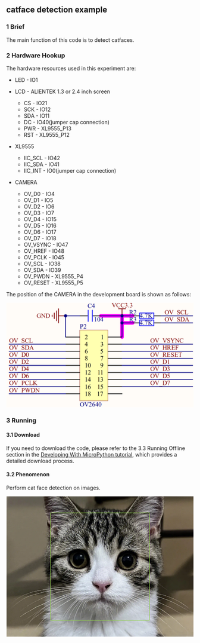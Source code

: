## catface detection example

### 1 Brief

The main function of this code is to detect catfaces.

### 2 Hardware Hookup

The hardware resources used in this experiment are:

- LED - IO1

- LCD - ALIENTEK 1.3 or 2.4 inch screen
  - CS - IO21
  - SCK - IO12
  - SDA - IO11
  - DC - IO40(jumper cap connection)
  - PWR - XL9555_P13
  - RST - XL9555_P12


- XL9555
  - IIC_SCL - IO42
  - IIC_SDA - IO41
  - IIC_INT - IO0(jumper cap connection)

- CAMERA
  - OV_D0 - IO4
  - OV_D1 - IO5
  - OV_D2 - IO6
  - OV_D3 - IO7
  - OV_D4 - IO15
  - OV_D5 - IO16
  - OV_D6 - IO17
  - OV_D7 - IO18
  - OV_VSYNC - IO47
  - OV_HREF - IO48
  - OV_PCLK - IO45
  - OV_SCL - IO38
  - OV_SDA - IO39
  - OV_PWDN - XL9555_P4
  - OV_RESET - XL9555_P5

The position of the CAMERA in the development board is shown as follows:

![](../../../../1_docs/3_figures/examples/face_detection_project/camera_sch.png)

### 3 Running

#### 3.1 Download

If you need to download the code, please refer to the 3.3 Running Offline section in the [Developing With MicroPython tutorial](../../../../1_docs/Developing_With_MicroPython.md), which provides a detailed download process.

#### 3.2 Phenomenon

Perform cat face detection on images.

![](../../../../1_docs/3_figures/examples/ai/spilcd_phenomenon_mpy_cat_detection.png)